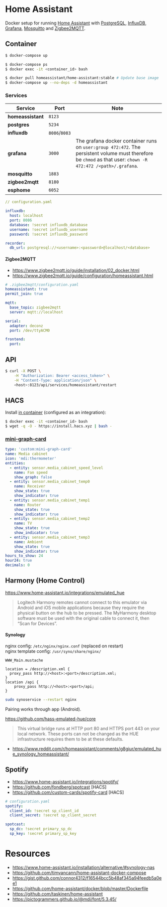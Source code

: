 # Home Assistant

Docker setup for running [Home Assistant](https://www.home-assistant.io/) with [PostgreSQL](https://www.postgresql.org/), [InfluxDB](https://www.influxdata.com/), [Grafana](https://grafana.com/), [Mosquitto](https://mosquitto.org/) and [Zigbee2MQTT](https://www.zigbee2mqtt.io/).

## Container

```sh
$ docker-compose up

$ docker-compose ps
$ docker exec -it <container_id> bash

$ docker pull homeassistant/home-assistant:stable # Update base image
$ docker-compose up --no-deps -d homeassistant
```

### Services

| Service | Port | Note |
| ------- | -----| ---- |
| **homeassistant** | `8123` | |
| **postgres** | `5234` | |
| **influxdb** | `8086`/`8083` | |
| **grafana** | `3000` | The grafana docker container runs on `user:group 472:472`. The persistent volume must therefore be `chmod` as that user: `chown -R 472:472 /<path>/.grafana`. |
| **mosquitto** | `1883` | |
| **zigbee2mqtt** | `8180` | |
| **esphome** | `6052` | |

```yaml
// configuration.yaml

influxdb:
  host: localhost
  port: 8086
  database: !secret influxdb_database
  username: !secret influxdb_username
  password: !secret influxdb_password

recorder:
  db_url: postgresql://<username>:<password>@localhost/<database>
```

#### Zigbee2MQTT

* https://www.zigbee2mqtt.io/guide/installation/02_docker.html
* https://www.zigbee2mqtt.io/guide/configuration/homeassistant.html

```yaml
# .zigbee2mqtt/configuration.yaml
homeassistant: true
permit_join: true

mqtt:
  base_topic: zigbee2mqtt
  server: mqtt://localhost

serial:
  adapter: deconz
  port: /dev/ttyACM0

frontend:
  port: 
```

## API

```sh
$ curl -X POST \
    -H "Authorization: Bearer <access_token>" \
    -H "Content-Type: application/json" \
    <host>:8123/api/services/homeassistant/restart
```

## HACS

Install [in container](https://hacs.xyz/docs/installation/installation#home-assistant-container) (configured as an integration):

```sh
$ docker exec -it <container_id> bash
$ wget -q -O - https://install.hacs.xyz | bash -
```

### [mini-graph-card](https://github.com/kalkih/mini-graph-card)

```yaml
type: 'custom:mini-graph-card'
name: Media cabinet
icon: 'mdi:thermometer'
entities:
  - entity: sensor.media_cabinet_speed_level
    name: Fan speed
    show_graph: false
  - entity: sensor.media_cabinet_temp0
    name: Receiver
    show_state: true
    show_indicator: true
  - entity: sensor.media_cabinet_temp1
    name: Router
    show_state: true
    show_indicator: true
  - entity: sensor.media_cabinet_temp2
    name: TV
    show_state: true
    show_indicator: true
  - entity: sensor.media_cabinet_temp3
    name: Ambient
    show_state: true
    show_indicator: true
hours_to_show: 24
hour24: true
decimals: 0
```

## Harmony (Home Control)

https://www.home-assistant.io/integrations/emulated_hue

> Logitech Harmony remotes cannot connect to this emulator via Android and iOS mobile applications because they require the physical button on the hub to be pressed. The MyHarmony desktop software must be used with the original cable to connect it, then “Scan for Devices”.


#### Synology

nginx config: `/etc/nginx/nginx.conf` (replaced on restart)  
nginx template config: `/usr/syno/share/nginx/`

`WWW_Main.mustache`
```nginx
location = /description.xml {
  proxy_pass http://<host>:<port>/description.xml;
}
location /api {
    proxy_pass http://<host>:<port>/api;
}
```
```sh
sudo synoservice --restart nginx
```

Pairing works through app (Android).


https://github.com/hass-emulated-hue/core

> This virtual bridge runs at HTTP port 80 and HTTPS port 443 on your local network. These ports can not be changed as the HUE infrastructure requires them to be at these defaults.

* https://www.reddit.com/r/homeassistant/comments/g8giur/emulated_hue_synology_homeassistant/


## Spotify

* https://www.home-assistant.io/integrations/spotify/
* https://github.com/fondberg/spotcast [HACS]
* https://github.com/custom-cards/spotify-card [HACS]

```yaml
# configuration.yaml
spotify:
  client_id: !secret sp_client_id
  client_secret: !secret sp_client_secret

spotcast:
  sp_dc: !secret primary_sp_dc
  sp_key: !secret primary_sp_key
```


# Resources

* https://www.home-assistant.io/installation/alternative/#synology-nas
* https://github.com/timvancann/home-assistant-docker-compose
* https://gist.github.com/connor4312/f16544bcc5b48af345a94feedb5a0ee1
* https://github.com/home-assistant/docker/blob/master/Dockerfile
* https://github.com/taskinen/home-assistant
* https://pictogrammers.github.io/@mdi/font/5.3.45/
